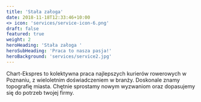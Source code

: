 ```yaml
---
title: 'Stała załoga'
date: 2018-11-18T12:33:46+10:00
<> icon: 'services/service-icon-6.png'
draft: false
featured: true
weight: 2
heroHeading: 'Stała załoga '
heroSubHeading: 'Praca to nasza pasja!'
heroBackground: 'services/service2.jpg'
---
```


Chart-Ekspres to kolektywna praca najlepszych kurierów rowerowych w Poznaniu, z wieloletnim doświadczeniem w branży. Doskonale znamy topografię miasta. Chętnie sprostamy nowym wyzwaniom oraz dopasujemy się do potrzeb twojej firmy. 
